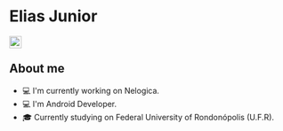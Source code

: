 # Elias Junior

<a href="https://www.linkedin.com/in/elias-junior-9b1191164">
  <img align="left" alt="Elias's Linkdein" width="22px" src="https://cdn.jsdelivr.net/npm/simple-icons@v3/icons/linkedin.svg" />
</a>

<br>

## About me

- 💻 I'm currently working on Nelogica.
- 💻 I'm Android Developer.
- 🎓 Currently studying on Federal University of Rondonópolis (U.F.R).

